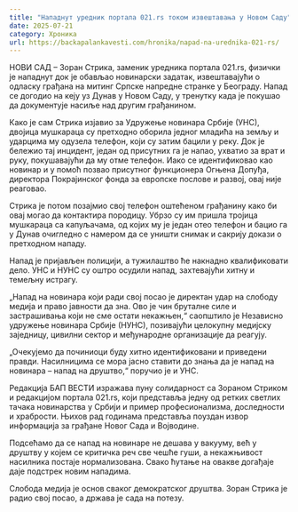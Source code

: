 ```yaml
---
title: "Нападнут уредник портала 021.rs током извештавања у Новом Саду"
date: 2025-07-21
category: Хроника
url: https://backapalankavesti.com/hronika/napad-na-urednika-021-rs/
---
```


НОВИ САД – Зоран Стрика, заменик уредника портала 021.rs, физички је нападнут док је обављао новинарски задатак, извештавајући о одласку грађана на митинг Српске напредне странке у Београду. Напад се догодио на кеју уз Дунав у Новом Саду, у тренутку када је покушао да документује насиље над другим грађанином.

Како је сам Стрика изјавио за Удружење новинара Србије (УНС), двојица мушкараца су претходно оборила једног младића на земљу и ударцима му одузела телефон, који су затим бацили у реку. Док је бележио тај инцидент, један од присутних га је напао, ухватио за врат и руку, покушавајући да му отме телефон. Иако се идентификовао као новинар и у помоћ позвао присутног функционера Огњена Допуђа, директора Покрајинског фонда за европске послове и развој, овај није реаговао.

Стрика је потом позајмио свој телефон оштећеном грађанину како би овај могао да контактира породицу. Убрзо су им пришла тројица мушкараца са капуљачама, од којих му је један отео телефон и бацио га у Дунав очигледно с намером да се уништи снимак и сакрију докази о претходном нападу.

Напад је пријављен полицији, а тужилаштво ће накнадно квалификовати дело. УНС и НУНС су оштро осудили напад, захтевајући хитну и темељну истрагу.

„Напад на новинара који ради свој посао је директан удар на слободу медија и право јавности да зна. Ово је чин бруталне силе и застрашивања који не сме остати некажњен,“ саопштило је Независно удружење новинара Србије (НУНС), позивајући целокупну медијску заједницу, цивилни сектор и међународне организације да реагују.

„Очекујемо да починиоци буду хитно идентификовани и приведени правди. Насилницима се мора јасно ставити до знања да је напад на новинара – напад на друштво,“ поручио је и УНС.

Редакција БАП ВЕСТИ изражава пуну солидарност са Зораном Стриком и редакцијом портала 021.rs, који представља једну од ретких светлих тачака новинарства у Србији и пример професионализма, доследности и храбрости. Њихов рад годинама представља поуздан извор информација за грађане Новог Сада и Војводине.

Подсећамо да се напад на новинаре не дешава у вакууму, већ у друштву у којем се критичка реч све чешће гуши, а некажњивост насилника постаје нормализована. Свако ћутање на овакве догађаје даје подстрек новим нападима.

Слобода медија је основ сваког демократског друштва. Зоран Стрика је радио свој посао, а држава је сада на потезу.

